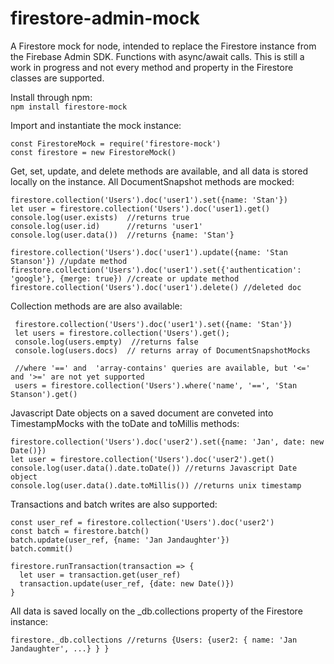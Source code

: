 # firestore-admin-mock
A Firestore mock for node, intended to replace the Firestore instance from the Firebase Admin SDK. 
Functions with async/await calls. This is still a work in progress and not every method and property
in the Firestore classes are supported.

Install through npm: \
```npm install firestore-mock```

Import and instantiate the mock instance: 
```
const FirestoreMock = require('firestore-mock')
const firestore = new FirestoreMock()
```

Get, set, update, and delete methods are available, and all data is stored locally on the instance. All DocumentSnapshot methods are mocked:
```
firestore.collection('Users').doc('user1').set({name: 'Stan'})
let user = firestore.collection('Users').doc('user1).get()
console.log(user.exists)  //returns true
console.log(user.id)      //returns 'user1'
console.log(user.data())  //returns {name: 'Stan'}

firestore.collection('Users').doc('user1').update({name: 'Stan Stanson'}) //update method
firestore.collection('Users').doc('user1').set({'authentication': 'google'}, {merge: true}) //create or update method
firestore.collection('Users').doc('user1').delete() //deleted doc
```

Collection methods are are also available:
```
 firestore.collection('Users').doc('user1').set({name: 'Stan'})
 let users = firestore.collection('Users').get();
 console.log(users.empty)  //returns false
 console.log(users.docs)  // returns array of DocumentSnapshotMocks
  
 //where '==' and  'array-contains' queries are available, but '<=' and '>=' are not yet supported
 users = firestore.collection('Users').where('name', '==', 'Stan Stanson').get()
```

Javascript Date objects on a saved document are conveted into TimestampMocks with the toDate and toMillis methods:
```
firestore.collection('Users').doc('user2').set({name: 'Jan', date: new Date()})
let user = firestore.collection('Users').doc('user2').get()
console.log(user.data().date.toDate()) //returns Javascript Date object
console.log(user.data().date.toMillis()) //returns unix timestamp
```

Transactions and batch writes are also supported:
```
const user_ref = firestore.collection('Users').doc('user2')
const batch = firestore.batch()
batch.update(user_ref, {name: 'Jan Jandaughter'})
batch.commit()

firestore.runTransaction(transaction => {
  let user = transaction.get(user_ref)
  transaction.update(user_ref, {date: new Date()})
}
```

All data is saved locally on the _db.collections property of the Firestore instance:
```
firestore._db.collections //returns {Users: {user2: { name: 'Jan Jandaughter', ...} } }
```


